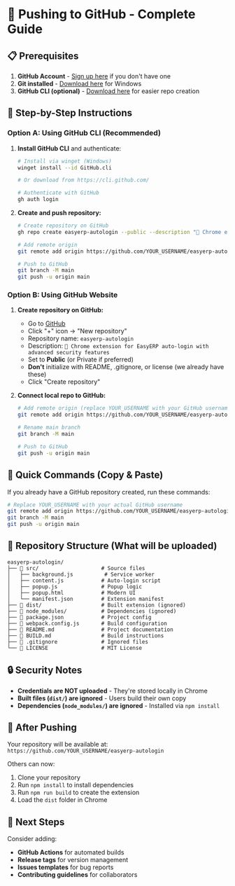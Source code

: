 # 🚀 Pushing to GitHub - Complete Guide

## 📋 Prerequisites

1. **GitHub Account** - [Sign up here](https://github.com) if you don't have one
2. **Git installed** - [Download here](https://git-scm.com/download/windows) for Windows
3. **GitHub CLI (optional)** - [Download here](https://cli.github.com/) for easier repo creation

## 🔧 Step-by-Step Instructions

### Option A: Using GitHub CLI (Recommended)

1. **Install GitHub CLI** and authenticate:
   ```bash
   # Install via winget (Windows)
   winget install --id GitHub.cli
   
   # Or download from https://cli.github.com/
   
   # Authenticate with GitHub
   gh auth login
   ```

2. **Create and push repository:**
   ```bash
   # Create repository on GitHub
   gh repo create easyerp-autologin --public --description "🔐 Chrome extension for EasyERP auto-login with advanced security features"
   
   # Add remote origin
   git remote add origin https://github.com/YOUR_USERNAME/easyerp-autologin.git
   
   # Push to GitHub
   git branch -M main
   git push -u origin main
   ```

### Option B: Using GitHub Website

1. **Create repository on GitHub:**
   - Go to [GitHub](https://github.com)
   - Click "+" icon → "New repository"
   - Repository name: `easyerp-autologin`
   - Description: `🔐 Chrome extension for EasyERP auto-login with advanced security features`
   - Set to **Public** (or Private if preferred)
   - **Don't** initialize with README, .gitignore, or license (we already have these)
   - Click "Create repository"

2. **Connect local repo to GitHub:**
   ```bash
   # Add remote origin (replace YOUR_USERNAME with your GitHub username)
   git remote add origin https://github.com/YOUR_USERNAME/easyerp-autologin.git
   
   # Rename main branch
   git branch -M main
   
   # Push to GitHub
   git push -u origin main
   ```

## 🎯 Quick Commands (Copy & Paste)

If you already have a GitHub repository created, run these commands:

```bash
# Replace YOUR_USERNAME with your actual GitHub username
git remote add origin https://github.com/YOUR_USERNAME/easyerp-autologin.git
git branch -M main
git push -u origin main
```

## 📁 Repository Structure (What will be uploaded)

```
easyerp-autologin/
├── 📁 src/                    # Source files
│   ├── background.js          # Service worker
│   ├── content.js            # Auto-login script
│   ├── popup.js              # Popup logic
│   ├── popup.html            # Modern UI
│   └── manifest.json         # Extension manifest
├── 📁 dist/                   # Built extension (ignored)
├── 📁 node_modules/           # Dependencies (ignored)
├── 📄 package.json            # Project config
├── 📄 webpack.config.js       # Build configuration
├── 📄 README.md               # Project documentation
├── 📄 BUILD.md                # Build instructions
├── 📄 .gitignore              # Ignored files
└── 📄 LICENSE                 # MIT License
```

## 🔒 Security Notes

- **Credentials are NOT uploaded** - They're stored locally in Chrome
- **Built files (`dist/`) are ignored** - Users build their own copy
- **Dependencies (`node_modules/`) are ignored** - Installed via `npm install`

## 🎉 After Pushing

Your repository will be available at:
`https://github.com/YOUR_USERNAME/easyerp-autologin`

Others can now:
1. Clone your repository
2. Run `npm install` to install dependencies
3. Run `npm run build` to create the extension
4. Load the `dist` folder in Chrome

## 🚀 Next Steps

Consider adding:
- **GitHub Actions** for automated builds
- **Release tags** for version management
- **Issues templates** for bug reports
- **Contributing guidelines** for collaborators
